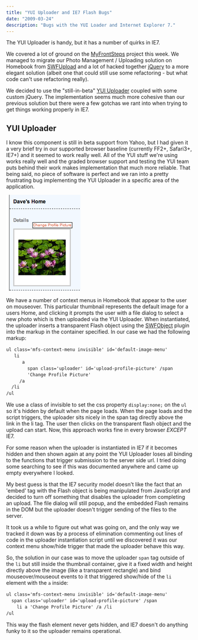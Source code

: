 ```yaml
---
title: "YUI Uploader and IE7 Flash Bugs"
date: "2009-03-24"
description: "Bugs with the YUI Loader and Internet Explorer 7."
---
```


<aside class="tldr">
The YUI Uploader is handy, but it has a number of quirks in IE7.
</aside>

We covered a lot of ground on the [MyFrontSteps](https://www.myfrontsteps.com) project this week. We managed to migrate our Photo Management / Uploading solution on Homebook from [SWFUpload](https://swfupload.org/) and a lot of hacked together [jQuery](https://www.jquery.com) to a more elegant solution (albeit one that could still use some refactoring - but what code can't use refactoring really).

We decided to use the "still-in-beta" [YUI Uploader](https://developer.yahoo.com/yui/uploader/) coupled with some custom jQuery. The implementation seems much more cohesive than our previous solution but there were a few gotchas we rant into when trying to get things working properly in IE7.

## YUI Uploader

I know this component is still in beta support from Yahoo, but I had given it a
very brief try in our supported browser baseline (currently FF2+, Safari3+,
IE7+) and it seemed to work really well. All of the YUI stuff we're using works
really well and the graded browser support and testing the YUI team puts behind
their work makes implementation that much more reliable. That being said, no
piece of software is perfect and we ran into a pretty frustrating bug
implementing the YUI Uploader in a specific area of the application.

<p class="center gray-box">
  <img alt="A flyover context menu with an embedded YUI Uploader." src="/img/yui-uploader-and-ie7-flash-bugs/picture-24.png" />
</p>

We have a number of context menus in Homebook that appear to the user on mouseover. This particular thumbnail represents the default image for a users Home, and clicking it prompts the user with a file dialog to select a new photo which is then uploaded via the YUI Uploader. When instantiated, the uploader inserts a transparent Flash object using the [SWFObject](https://blog.deconcept.com/swfobject/) plugin into the markup in the container specified. In our case we had the following markup:

```xml
ul class='mfs-context-menu invisible' id='default-image-menu'
   li
      a
        span class='uploader' id='upload-profile-picture' /span
        'Change Profile Picture'
     /a
  /li
/ul
```

We use a class of invisible to set the css property `display:none;` on the `ul` so it's hidden by default when the page loads. When the page loads and the script triggers, the uploader sits nicely in the span tag directly above the link in the li tag. The user then clicks on the transparent flash object and the upload can start. Now, this approach works fine in every browser _EXCEPT_ IE7.

For some reason when the uploader is instantiated in IE7 if it becomes hidden and then shown again at any point the YUI Uploader loses all binding to the functions that trigger submission to the server side url. I tried doing some searching to see if this was documented anywhere and came up empty everywhere I looked.

<aside>My best guess is that the IE7 security model doesn't like the fact that an 'embed' tag with the Flash object is being manipulated from JavaScript and decided to turn off something that disables the uploader from completing an upload. The file dialog will still popup, and the embedded Flash remains in the DOM but the uploader doesn't trigger sending of the files to the server.</aside>

It took us a while to figure out what was going on, and the only way we tracked it down was by a process of elimination commenting out lines of code in the uploader instantiation script until we discovered it was our context menu show/hide trigger that made the uploader behave this way.

So, the solution in our case was to move the uploader `span` tag outside of the `li` but still inside the thumbnail container, give it a fixed width and height directly above the image (like a transparent rectangle) and bind mouseover/mouseout events to it that triggered show/hide of the `li` element with the `a` inside:

```xml
ul class='mfs-context-menu invisible' id='default-image-menu'
  span class='uploader' id='upload-profile-picture' /span
    li a 'Change Profile Picture' /a /li
/ul
```


This way the flash element never gets hidden, and IE7 doesn't do anything funky to it so the uploader remains operational.

